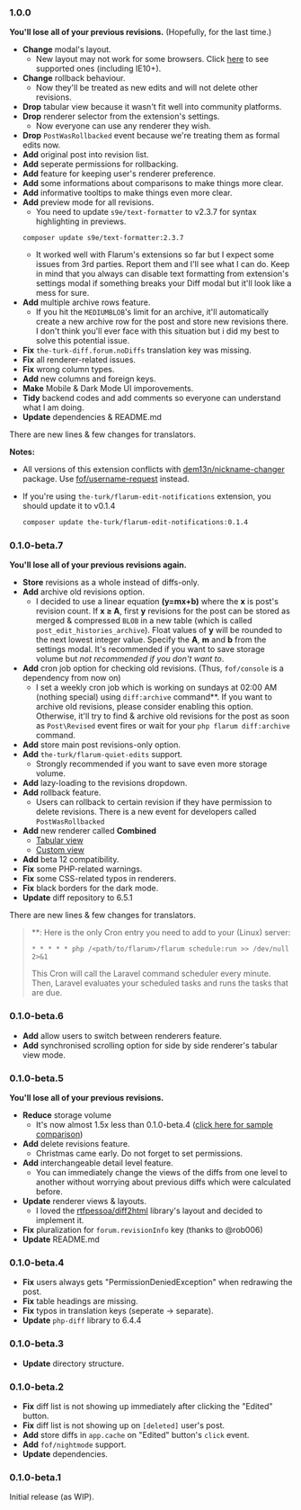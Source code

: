 ### 1.0.0

**You'll lose all of your previous revisions.** (Hopefully, for the last time.)

- **Change** modal's layout.
  + New layout may not work for some browsers. Click [here](https://caniuse.com/#feat=css-grid) to see supported ones (including IE10+).
- **Change** rollback behaviour.
  + Now they'll be treated as new edits and will not delete other revisions.
- **Drop** tabular view because it wasn't fit well into community platforms.
- **Drop** renderer selector from the extension's settings.
  + Now everyone can use any renderer they wish.
- **Drop** `PostWasRollbacked` event because we're treating them as formal edits now.
- **Add** original post into revision list.
- **Add** seperate permissions for rollbacking.
- **Add** feature for keeping user's renderer preference.
- **Add** some informations about comparisons to make things more clear.
- **Add** informative tooltips to make things even more clear.
- **Add** preview mode for all revisions.
  + You need to update `s9e/text-formatter` to v2.3.7 for syntax highlighting in previews.
  ```
  composer update s9e/text-formatter:2.3.7
  ```
  + It worked well with Flarum's extensions so far but I expect some issues from 3rd parties. Report them and I'll see what I can do. Keep in mind that you always can disable text formatting from extension's settings modal if something breaks your Diff modal but it'll look like a mess for sure.
- **Add** multiple archive rows feature.
  + If you hit the `MEDIUMBLOB`'s limit for an archive, it'll automatically create a new archive row for the post and store new revisions there. I don't think you'll ever face with this situation but i did my best to solve this potential issue.
- **Fix** `the-turk-diff.forum.noDiffs` translation key was missing.
- **Fix** all renderer-related issues.
- **Fix** wrong column types.
- **Add** new columns and foreign keys.
- **Make** Mobile & Dark Mode UI imporovements.
- **Tidy** backend codes and add comments so everyone can understand what I am doing.
- **Update** dependencies & README.md

There are new lines & few changes for translators.

**Notes:**

- All versions of this extension conflicts with [dem13n/nickname-changer](https://discuss.flarum.org/d/21238-nickname-changer) package. Use [fof/username-request](https://discuss.flarum.org/d/20956-friendsofflarum-username-request) instead.

- If you're using `the-turk/flarum-edit-notifications` extension, you should update it to v0.1.4
  ```bash
  composer update the-turk/flarum-edit-notifications:0.1.4
  ```

### 0.1.0-beta.7

**You'll lose all of your previous revisions again.**

- **Store** revisions as a whole instead of diffs-only.
- **Add** archive old revisions option.
  + I decided to use a linear equation **(y=mx+b)** where the **x** is post's revision count. If **x ≥ A**, first **y** revisions for the post can be stored as merged & compressed `BLOB` in a new table (which is called `post_edit_histories_archive`). Float values of **y** will be rounded to the next lowest integer value. Specify the **A**, **m** and **b** from the settings modal. It's recommended if you want to save storage volume but _not recommended if you don't want to_.
- **Add** cron job option for checking old revisions. (Thus, `fof/console` is a dependency from now on)
  + I set a weekly cron job which is working on sundays at 02:00 AM (nothing special) using `diff:archive` command**. If you want to archive old revisions, please consider enabling this option. Otherwise, it'll try to find & archive old revisions for the post as soon as `Post\Revised` event fires or wait for your `php flarum diff:archive` command.
- **Add** store main post revisions-only option.
- **Add** `the-turk/flarum-quiet-edits` support.
  + Strongly recommended if you want to save even more storage volume.
- **Add** lazy-loading to the revisions dropdown.
- **Add** rollback feature.
  + Users can rollback to certain revision if they have permission to delete revisions. There is a new event for developers called `PostWasRollbacked`
- **Add** new renderer called **Combined**
  + [Tabular view](https://i.ibb.co/df6JP6q/Combined-Tabular.png)
  + [Custom view](https://i.ibb.co/FYhSjLj/Combined-Custom.png)
- **Add** beta 12 compatibility.
- **Fix** some PHP-related warnings.
- **Fix** some CSS-related typos in renderers.
- **Fix** black borders for the dark mode.
- **Update** diff repository to 6.5.1

There are new lines & few changes for translators.

> **: Here is the only Cron entry you need to add to your (Linux) server:
>
> `* * * * * php /<path/to/flarum>/flarum schedule:run >> /dev/null 2>&1`
>
> This Cron will call the Laravel command scheduler every minute. Then, Laravel evaluates your scheduled tasks and runs the tasks that are due.

### 0.1.0-beta.6

- **Add** allow users to switch between renderers feature.
- **Add** synchronised scrolling option for side by side renderer's tabular view mode.

### 0.1.0-beta.5

**You'll lose all of your previous revisions.**

- **Reduce** storage volume
  + It's now almost 1.5x less than 0.1.0-beta.4 ([click here for sample comparison](https://www.diffchecker.com/hWRMcRDB))
- **Add** delete revisions feature.
  + Christmas came early. Do not forget to set permissions.
- **Add** interchangeable detail level feature.
  + You can immediately change the views of the diffs from one level to another without worrying about previous diffs which were calculated before.
- **Update** renderer views & layouts.
  + I loved the [rtfpessoa/diff2html](https://github.com/rtfpessoa/diff2html) library's layout and decided to implement it.
- **Fix** pluralization for `forum.revisionInfo` key (thanks to @rob006)
- **Update** README.md

### 0.1.0-beta.4

- **Fix** users always gets "PermissionDeniedException" when redrawing the post.
- **Fix** table headings are missing.
- **Fix** typos in translation keys (seperate -> separate).
- **Update** `php-diff` library to 6.4.4

### 0.1.0-beta.3

- **Update** directory structure.

### 0.1.0-beta.2

- **Fix** diff list is not showing up immediately after clicking the "Edited" button.
- **Fix** diff list is not showing up on `[deleted]` user's post.
- **Add** store diffs in `app.cache` on "Edited" button's `click` event.
- **Add** `fof/nightmode` support.
- **Update** dependencies.

### 0.1.0-beta.1

Initial release (as WIP).
